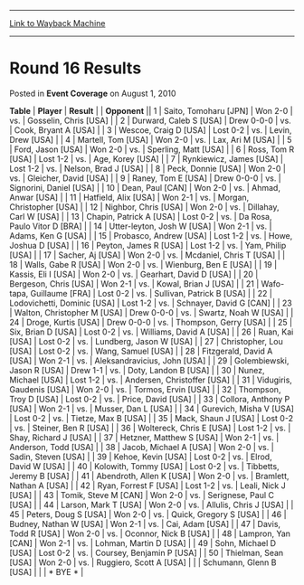 
---
[Link to Wayback Machine](https://web.archive.org/web/20220118043913/https://magic.wizards.com/en/articles/archive/event-coverage/round-16-results-2010-08-01)

[_metadata_:description]:- "TablePlayerResult Opponent 1Saito, Tomoharu [JPN]Won 2-0vs.Gosselin, Chris [USA] 2Durward, Caleb S [USA]Drew 0-0-0vs.Cook, Bryant A [USA] 3Wescoe, Craig D [USA]Lost 0-2vs.Levin, Drew [USA] 4Martell, Tom [USA]Won 2-0vs.Lax, Ari M [USA] 5Ford, Jason [USA]Won 2-0vs.Sperling, Matt [USA] 6Ross, Tom R [USA]Lost 1-2vs.Age, Korey [USA] 7Rynkiewicz, James [USA]Lost 1-2vs.Nelson, Brad J"
[_metadata_:generator]:- "Drupal 7 (http://drupal.org)"
[_metadata_:node]:- "450111"
[_metadata_:publish_date]:- "2010-08-01"
[_metadata_:source]:- "div-main-content"
[_metadata_:title]:- "Round 16 Results"
[_metadata_:wayback_capture_timestamp]:- "2022-01-18 04:39:13"
[_metadata_:wayback_raw_url]:- "https://web.archive.org/web/20220118043913id_/https://magic.wizards.com/en/articles/archive/event-coverage/round-16-results-2010-08-01"
[_metadata_:wayback_url]:- "https://magic.wizards.com/en/articles/archive/event-coverage/round-16-results-2010-08-01"
---


Round 16 Results
================



 Posted in **Event Coverage**
 on August 1, 2010 












 **Table** | **Player** | **Result** |  | **Opponent** ||  1 | Saito, Tomoharu [JPN] | Won 2-0 | vs. | Gosselin, Chris [USA] |
|  2 | Durward, Caleb S [USA] | Drew 0-0-0 | vs. | Cook, Bryant A [USA] |
|  3 | Wescoe, Craig D [USA] | Lost 0-2 | vs. | Levin, Drew [USA] |
|  4 | Martell, Tom [USA] | Won 2-0 | vs. | Lax, Ari M [USA] |
|  5 | Ford, Jason [USA] | Won 2-0 | vs. | Sperling, Matt [USA] |
|  6 | Ross, Tom R [USA] | Lost 1-2 | vs. | Age, Korey [USA] |
|  7 | Rynkiewicz, James [USA] | Lost 1-2 | vs. | Nelson, Brad J [USA] |
|  8 | Peck, Donnie [USA] | Won 2-0 | vs. | Gleicher, David [USA] |
|  9 | Raney, Tom E [USA] | Drew 0-0-0 | vs. | Signorini, Daniel [USA] |
|  10 | Dean, Paul [CAN] | Won 2-0 | vs. | Ahmad, Anwar [USA] |
|  11 | Hatfield, Alix [USA] | Won 2-1 | vs. | Morgan, Christopher [USA] |
|  12 | Nighbor, Chris [USA] | Won 2-0 | vs. | Dillahay, Carl W [USA] |
|  13 | Chapin, Patrick A [USA] | Lost 0-2 | vs. | Da Rosa, Paulo Vitor D [BRA] |
|  14 | Utter-leyton, Josh W [USA] | Won 2-1 | vs. | Adams, Ken G [USA] |
|  15 | Probasco, Andrew [USA] | Lost 1-2 | vs. | Howe, Joshua D [USA] |
|  16 | Peyton, James R [USA] | Lost 1-2 | vs. | Yam, Philip [USA] |
|  17 | Sacher, Aj [USA] | Won 2-0 | vs. | Mcdaniel, Chris T [USA] |
|  18 | Walls, Gabe R [USA] | Won 2-0 | vs. | Wienburg, Ben E [USA] |
|  19 | Kassis, Eli I [USA] | Won 2-0 | vs. | Gearhart, David D [USA] |
|  20 | Bergeson, Chris [USA] | Won 2-1 | vs. | Kowal, Brian J [USA] |
|  21 | Wafo-tapa, Guillaume [FRA] | Lost 0-2 | vs. | Sullivan, Patrick B [USA] |
|  22 | Lodovichetti, Dominic [USA] | Lost 1-2 | vs. | Schnayer, David G [CAN] |
|  23 | Walton, Christopher M [USA] | Drew 0-0-0 | vs. | Swartz, Noah W [USA] |
|  24 | Droge, Kurtis [USA] | Drew 0-0-0 | vs. | Thompson, Gerry [USA] |
|  25 | Six, Brian D [USA] | Lost 0-2 | vs. | Williams, David A [USA] |
|  26 | Ruan, Kai [USA] | Lost 0-2 | vs. | Lundberg, Jason W [USA] |
|  27 | Christopher, Lou [USA] | Lost 0-2 | vs. | Wang, Samuel [USA] |
|  28 | Fitzgerald, David A [USA] | Won 2-1 | vs. | Aleksandravicius, John [USA] |
|  29 | Golembiewski, Jason R [USA] | Drew 1-1 | vs. | Doty, Landon B [USA] |
|  30 | Nunez, Michael [USA] | Lost 1-2 | vs. | Andersen, Christoffer [USA] |
|  31 | Vidugiris, Gaudenis [USA] | Won 2-0 | vs. | Tormos, Ervin [USA] |
|  32 | Thompson, Troy D [USA] | Lost 0-2 | vs. | Price, David [USA] |
|  33 | Collora, Anthony P [USA] | Won 2-1 | vs. | Musser, Dan L [USA] |
|  34 | Gurevich, Misha V [USA] | Lost 0-2 | vs. | Tietze, Max B [USA] |
|  35 | Mack, Shaun J [USA] | Lost 0-2 | vs. | Steiner, Ben R [USA] |
|  36 | Woltereck, Chris E [USA] | Lost 1-2 | vs. | Shay, Richard J [USA] |
|  37 | Hetzner, Matthew S [USA] | Won 2-1 | vs. | Anderson, Todd [USA] |
|  38 | Jacob, Michael A [USA] | Won 2-0 | vs. | Sadin, Steven [USA] |
|  39 | Kehoe, Kevin [USA] | Lost 0-2 | vs. | Elrod, David W [USA] |
|  40 | Kolowith, Tommy [USA] | Lost 0-2 | vs. | Tibbetts, Jeremy B [USA] |
|  41 | Abendroth, Allen K [USA] | Won 2-0 | vs. | Bramlett, Nathan A [USA] |
|  42 | Ryan, Forrest F [USA] | Lost 1-2 | vs. | Leali, Nick J [USA] |
|  43 | Tomik, Steve M [CAN] | Won 2-0 | vs. | Serignese, Paul C [USA] |
|  44 | Larson, Mark T [USA] | Won 2-0 | vs. | Allulis, Chris J [USA] |
|  45 | Peters, Doug S [USA] | Won 2-0 | vs. | Quick, Gregory S [USA] |
|  46 | Budney, Nathan W [USA] | Won 2-1 | vs. | Cai, Adam [USA] |
|  47 | Davis, Todd R [USA] | Won 2-0 | vs. | Oconnor, Nick B [USA] |
|  48 | Lampron, Yan [CAN] | Won 2-1 | vs. | Lohman, Martin D [USA] |
|  49 | Sohn, Michael D [USA] | Lost 0-2 | vs. | Coursey, Benjamin P [USA] |
|  50 | Thielman, Sean [USA] | Won 2-0 | vs. | Ruggiero, Scott A [USA] |
|  | Schumann, Glenn B [USA] |  |  | \* BYE \* |







